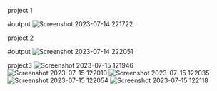 project 1

#output
![Screenshot 2023-07-14 221722](https://github.com/Sujit-Panigrahi5/TailWind_Project/assets/128701820/570740d6-1d5f-4bdf-88b3-99a531e39c44)

project 2

#output
![Screenshot 2023-07-14 222051](https://github.com/Sujit-Panigrahi5/TailWind_Project/assets/128701820/668bf147-ffb8-4d15-8563-fb45970de698)


project3
![Screenshot 2023-07-15 121946](https://github.com/Sujit-Panigrahi5/TailWind_Project/assets/128701820/26e1d97f-94dd-423f-bf41-a101743746c3)
![Screenshot 2023-07-15 122010](https://github.com/Sujit-Panigrahi5/TailWind_Project/assets/128701820/c85fd49b-1cc9-4137-a0aa-2010b8d240a7)
![Screenshot 2023-07-15 122035](https://github.com/Sujit-Panigrahi5/TailWind_Project/assets/128701820/e4feee30-f590-416b-9562-20306def1cad)
![Screenshot 2023-07-15 122054](https://github.com/Sujit-Panigrahi5/TailWind_Project/assets/128701820/b1222e8b-f1af-4c6e-9b7b-5549b337ca1b)
![Screenshot 2023-07-15 122118](https://github.com/Sujit-Panigrahi5/TailWind_Project/assets/128701820/d16ffa94-606f-4016-ac17-fcc9cf76f85c)
